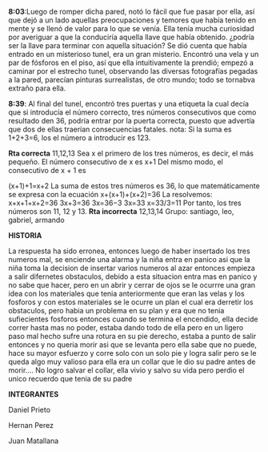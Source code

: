**8:03**:Luego de romper dicha pared, notó lo fácil que fue pasar por ella, así que dejó a un lado aquellas preocupaciones y temores que había tenido en mente y se llenó de valor para lo que se venía. Ella tenía mucha curiosidad por averiguar a que la conduciría aquella llave que había obtenido. ¿podría ser la llave para terminar con aquella situación? Se dió cuenta que había entrado en un misterioso tunel, era un gran misterio. Encontró una vela y un par de fósforos en el piso, así que ella intuitivamente la prendió; empezó a caminar por el estrecho tunel, observando las diversas fotografías pegadas a la pared, parecían pinturas surrealistas, de otro mundo; todo se tornabva extraño para ella. 

**8:39**: Al final del tunel, encontró tres puertas y una etiqueta la cual decía que si introducía el número correcto, tres números consecutivos que como resultado den 36, podría entrar por la puerta correcta, puesto que advertía que dos de ellas traerían consecuencias fatales. 
nota: Si la suma es 1+2+3=6, los el número a introducir es 123.

**Rta correcta** 11,12,13
Sea x el primero de los tres números, es decir, el más pequeño. El número consecutivo de x es
x+1
Del mismo modo, el consecutivo de x + 1 es

(x+1)+1=x+2
La suma de estos tres números es 36, lo que matemáticamente se expresa con la ecuación
x+(x+1)+(x+2)=36
La resolvemos:
x+x+1+x+2=36
3x+3=36
3x=36−3
3x=33
x=33/3=11
Por tanto, los tres números son 11, 12 y 13.
**Rta incorrecta** 12,13,14
Grupo: santiago, leo, gabriel, armando


**HISTORIA**

La respuesta ha sido erronea, entonces luego de haber insertado los tres numeros mal, se enciende una alarma y la niña entra en panico asi que la niña toma la decision de insertar varios numeros al azar entonces empieza a salir difernetes obstaculos, debido a esta situacion entra mas en panico y no sabe que hacer, pero en un abrir y cerrar de ojos se le ocurrre una gran idea con los materiales que tenia anteriormente que eran las velas y los fosforos y con estos materiales se le ocurre un plan el cual era derretir los obstaculos, pero habia un problema en su plan y era que no tenia sufiecientes fosforos entonces cuando se termina el encendido, ella decide correr hasta mas no poder, estaba dando todo de ella pero en un ligero paso mal hecho sufre una rotura en su pie derecho, estaba a punto de salir entonces y no queria morir asi que se levanta pero ella sabe que no puede, hace su mayor esfuerzo y corre solo con un solo pie
y logra salir pero se le queda algo muy valioso para ella era un collar que le dio su padre antes de morir....
No logro salvar el collar, ella vivio y salvo su vida pero perdio el unico recuerdo que tenia de su padre


**INTEGRANTES**

Daniel Prieto


Hernan Perez


Juan Matallana
